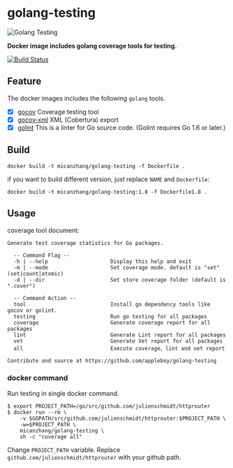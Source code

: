 # golang-testing

![Golang Testing](https://farm2.staticflickr.com/1622/24407557644_36087ca6de.jpg)

**Docker image includes golang coverage tools for testing.**

[![Build Status](https://travis-ci.org/micanzhang/golang-testing.svg?branch=master)](https://travis-ci.org/micanzhang/golang-testing)

## Feature

The docker images includes the following `golang` tools.

* [x] [gocov](https://github.com/axw/gocov/gocov) Coverage testing tool
* [x] [gocov-xml](https://github.com/AlekSi/gocov-xml) XML (Cobertura) export
* [x] [golint](https://github.com/golang/lint/golint) This is a linter for Go source code. (Golint requires Go 1.6 or later.)

## Build

```
docker build -t micanzhang/golang-testing -f Dockerfile .
```

if you want to build different version, just replace `NAME` and `Dockerfile`:

```
docker build -t micanzhang/golang-testing:1.8 -f Dockerfile1.8 .
```

## Usage

coverage tool document:

```
Generate test coverage statistics for Go packages.

  -- Command Flag --
  -h | --help                    Display this help and exit
  -m | --mode                    Set coverage mode. default is "set" (set|count|atomic)
  -d | --dir                     Set store coverage folder (default is ".cover")

  -- Command Action --
  tool                           Install go dependency tools like gocov or golint.
  testing                        Run go testing for all packages
  coverage                       Generate coverage report for all packages
  lint                           Generate Lint report for all packages
  vet                            Generate Vet report for all packages
  all                            Execute coverage、lint and vet report

Contribute and source at https://github.com/appleboy/golang-testing
```

### docker command

Run testing in single docker command.

```
$ export PROJECT_PATH=/go/src/github.com/julienschmidt/httprouter
$ docker run --rm \
    -v $GOPATH/src/github.com/julienschmidt/httprouter:$PROJECT_PATH \
    -w=$PROJECT_PATH \
    micanzhang/golang-testing \
    sh -c "coverage all"
```

Change `PROJECT_PATH` variable. Replace `github.com/julienschmidt/httprouter` with your github path.
